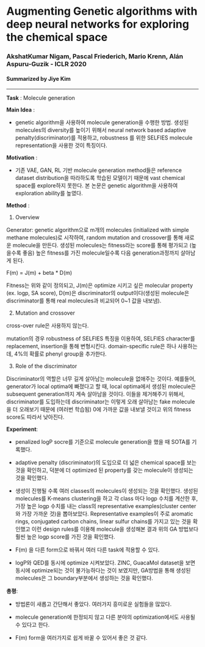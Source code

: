 # Augmenting Genetic algorithms with deep neural networks for exploring the chemical space
### AkshatKumar Nigam, Pascal Friederich, Mario Krenn, Alán Aspuru-Guzik - ICLR 2020
#### Summarized by Jiye Kim

---

**Task** : Molecule generation



**Main Idea** : 
- genetic algorithm을 사용하여 molecule generation을 수행한 방법. 생성된 molecules의 diversity를 높이기 위해서 neural network based adaptive penalty(discriminator)를 적용하고, robustness 를 위한 SELFIES molecule representation을 사용한 것이 특징이다.

 
**Motivation** : 

- 기존 VAE, GAN, RL 기반 molecule generation method들은 reference dataset distribution을 따라하도록 학습된 모델이기 때문에 vast chemical space를 explore하지 못한다. 본 논문은 genetic algorithm을 사용하여 exploration ability를 높였다.
 

**Method** :

1) Overview

Generator: genetic algorithm으로 m개의 molecules (initialized with simple methane molecules)로 시작하여, random mutation and crossover를 통해 새로운 molecule을 만든다. 생성된 molecules는 fitness라는 score를 통해 평가되고 (높을수록 좋음) 높은 fitness를 가진 molecule일수록 다음 generation과정까지 살아남게 된다.

F(m) = J(m) + beta * D(m)

Fitness는 위와 같이 정의되고, J(m)은 optimize 시키고 싶은 molecular property (ex. logp, SA score), D(m)은 discriminator의 output이다(생성된 molecule은 discriminator를 통해 real molecules과 비교되어 0~1 값을 내보냄).

 
2) Mutation and crossover

cross-over rule은 사용하지 않는다.

mutation의 경우 robustness of SELFIES 특징을 이용하여, SELFIES character를 replacement, insertion을 통해 변형시킨다. domain-specific rule은 하나 사용하는데, 4%의 확률로 phenyl group을 추가한다.

 
3) Role of the discriminator

Discriminator의 역할은 너무 길게 살아남는 molecule을 없애주는 것이다. 예를들어, generator가 local optima에 빠졌다고 할 때, local optima에서 생성된 molecule은 subsequent generation까지 계속 살아남을 것이다. 이들을 제거해주기 위해서, discriminator를 도입하는데 discriminator는 이렇게 오래 살아남는 fake molecule을 더 오래보기 때문에 (여러번 학습됨) 0에 가까운 값을 내보낼 것이고 위의 fitness score도 따라서 낮아진다.




**Experiment**:

- penalized logP socre를 기준으로 molecule generation을 했을 때 SOTA를 기록했다.
	
	
	
- adaptive penalty (discriminator)의 도입으로 더 넓은 chemical space를 보는 것을 확인하고, 덕분에 더 optimized 된 property를 갖는 molecule이 생성되는 것을 확인했다.
	
	
	
- 생성이 진행될 수록 여러 classes의 molecules이 생성되는 것을 확인했다. 생성된 molecules를 K-means clustering을 하고 각 class 마다 logp 수치를 계산한 후, 가장 높은 logp 수치를 내는 class의 representative examples(cluster center와 가장 가까운 것)을 뽑아보았다. Representative examples이 주로 aromatic rings, conjugated carbon chains, linear sulfur chains를 가지고 있는 것을 확인했고 이런 design rules를 이용해 molecule을 생성해본 결과 위의 GA 방법보다 훨씬 높은 logp score를 가진 것을 확인했다.
	
	
	
- F(m) 을 다른 form으로 바꿔서 여러 다른 task에 적용할 수 있다.
	
	
	
- logP와 QED를 동시에 optimize 시켜보았다. ZINC, GuacaMol dataset을 보면 동시에 optimize되는 것이 불가능하다는 것이 보였지만, GA방법을 통해 생성된 molecules은 그 boundary부분에서 생성하는 것을 확인했다.

 

**총평**:
- 방법론이 새롭고 간단해서 좋았다. 여러가지 흥미로운 실험들을 많았다.

- molecule generation에 한정되지 않고 다른 분야의 optimization에서도 사용될 수 있다고 한다.

- F(m) form을 여러가지로 쉽게 바꿀 수 있어서 좋은 것 같다.

